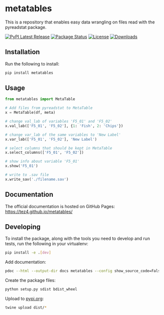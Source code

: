 # metatables

This is a repository that enables easy data wrangling on files read with the pyreadstat package.

[![PyPI Latest Release](https://img.shields.io/pypi/v/metatables.svg)](https://pypi.org/project/metatables/)
[![Package Status](https://img.shields.io/pypi/status/metatables.svg)](https://pypi.org/project/metatables/)
[![License](https://img.shields.io/pypi/l/metatables.svg)](https://github.com/tez4/metatables/blob/main/LICENSE)
[![Downloads](https://pepy.tech/badge/metatables/month)](https://pepy.tech/project/metatables)

## Installation

Run the following to install:

``` bash
pip install metatables
```

## Usage

``` python
from metatables import MetaTable

# Add files from pyreadstat to MetaTable
x = MetaTable(df, meta)

# change val_lab of variables 'F5_01' and 'F5_02'
x.val_lab(['F5_01', 'F5_02'], {1: 'Fish', 2: 'Chips'})

# change var_lab of the same variables to 'New Label'
x.var_lab(['F5_01', 'F5_02'], 'New Label')

# select columns that should be kept in MetaTable
x.select_columns(['F5_01', 'F5_02'])

# show info about variable 'F5_01'
x.show('F5_01')

# write to .sav file
x.write_sav('./filename.sav')
```

## Documentation

The official documentation is hosted on GitHub Pages: https://tez4.github.io/metatables/

## Developing

To install the package, along with the tools you need to develop and run tests, run the following in your virtualenv:

``` bash
pip install -e .[dev]
```

Add documentation:

``` bash
pdoc --html --output-dir docs metatables --config show_source_code=False -f
```

Create the package files:

``` bash
python setup.py sdist bdist_wheel
```

Upload to [pypi.org](https://pypi.org/project/metatables/):

``` bash
twine upload dist/*
```

